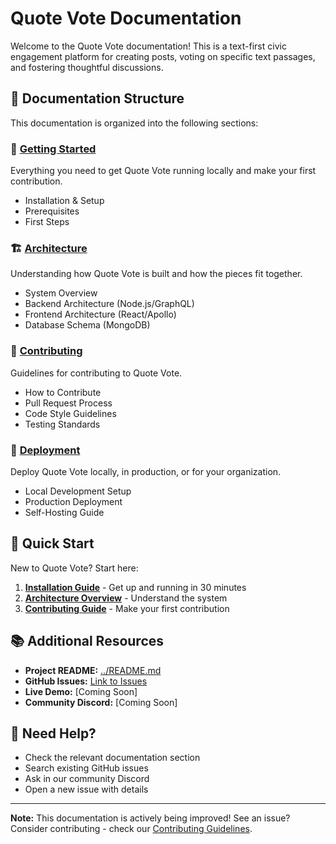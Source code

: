 # Quote Vote Documentation

Welcome to the Quote Vote documentation! This is a text-first civic engagement platform for creating posts, voting on specific text passages, and fostering thoughtful discussions.

## 📖 Documentation Structure

This documentation is organized into the following sections:

### 🚀 [Getting Started](./getting-started/)

Everything you need to get Quote Vote running locally and make your first contribution.

- Installation & Setup
- Prerequisites
- First Steps

### 🏗️ [Architecture](./architecture/)

Understanding how Quote Vote is built and how the pieces fit together.

- System Overview
- Backend Architecture (Node.js/GraphQL)
- Frontend Architecture (React/Apollo)
- Database Schema (MongoDB)

### 🤝 [Contributing](./contributing/)

Guidelines for contributing to Quote Vote.

- How to Contribute
- Pull Request Process
- Code Style Guidelines
- Testing Standards

### 🚀 [Deployment](./deployment/)

Deploy Quote Vote locally, in production, or for your organization.

- Local Development Setup
- Production Deployment
- Self-Hosting Guide

## 🎯 Quick Start

New to Quote Vote? Start here:

1. **[Installation Guide](./getting-started/installation.md)** - Get up and running in 30 minutes
2. **[Architecture Overview](./architecture/README.md)** - Understand the system
3. **[Contributing Guide](./contributing/README.md)** - Make your first contribution

## 📚 Additional Resources

- **Project README:** [../README.md](../README.md)
- **GitHub Issues:** [Link to Issues](https://github.com/QuoteVote/quotevote-monorepo/issues/new/choose)
- **Live Demo:** [Coming Soon]
- **Community Discord:** [Coming Soon]

## 🤔 Need Help?

- Check the relevant documentation section
- Search existing GitHub issues
- Ask in our community Discord
- Open a new issue with details

---

**Note:** This documentation is actively being improved! See an issue? Consider contributing - check our [Contributing Guidelines](./contributing/README.md).
